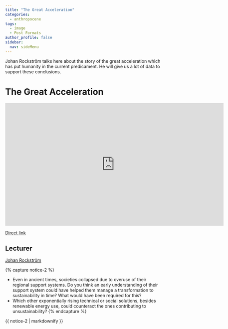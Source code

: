 ```yaml
---
title: "The Great Acceleration"
categories:
  - anthropocene
tags:
  - image
  - Post Formats
author_profile: false
sidebar:
  nav: sideMenu
---
```


Johan Rockström talks here about the story of the great acceleration which has put humanity in the current predicament. He will give us a lot of data to support these conclusions.

# The Great Acceleration

<iframe width="700" height="394" src="https://www.youtube.com/embed/KHB488vzjV0" frameborder="0" allowfullscreen></iframe>

[Direct link](https://www.youtube.com/embed/KHB488vzjV0)

## Lecturer

[Johan Rockström](http://www.stockholmresilience.org/21/contact/staff/1-16-2008-rockstrom.html)

{% capture notice-2 %}
* Even in ancient times, societies collapsed due to overuse of their regional support systems. Do you think an early understanding of their support system could have helped them manage a transformation to sustainability in time? What would have been required for this?
* Which other exponentially rising technical or social solutions, besides renewable energy use, could counteract the ones contributing to unsustainability?
{% endcapture %}
<div class="notice--info">{{ notice-2 | markdownify }}</div>

